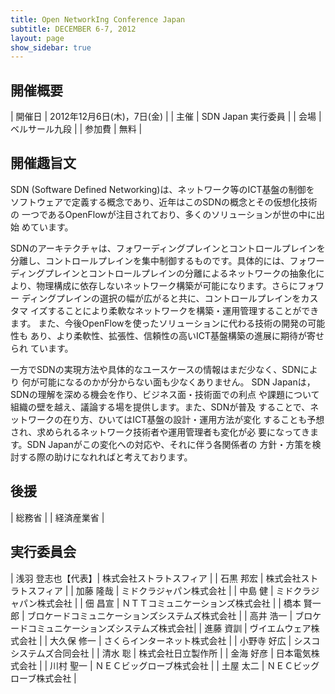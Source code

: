 ```yaml
---
title: Open NetworkIng Conference Japan
subtitle: DECEMBER 6-7, 2012
layout: page
show_sidebar: true
---
```

## 開催概要

| 開催日     | 2012年12月6日(木)，7日(金) |
| 主催     | SDN Japan 実行委員 |
| 会場     | ベルサール九段 |
| 参加費   | 無料 |


## 開催趣旨文

SDN (Software Defined Networking)は、ネットワーク等のICT基盤の制御を ソフトウェアで定義する概念であり、近年はこのSDNの概念とその仮想化技術の 一つであるOpenFlowが注目されており、多くのソリューションが世の中に出始 めています。

SDNのアーキテクチャは、フォワーディングプレインとコントロールプレインを 分離し、コントロールプレインを集中制御するものです。具体的には、フォワー ディングプレインとコントロールプレインの分離によるネットワークの抽象化に より、物理構成に依存しないネットワーク構築が可能になります。さらにフォワー ディングプレインの選択の幅が広がると共に、コントロールプレインをカスタマ イズすることにより柔軟なネットワークを構築・運用管理することができます。 また、今後OpenFlowを使ったソリューションに代わる技術の開発の可能性も あり、より柔軟性、拡張性、信頼性の高いICT基盤構築の進展に期待が寄せられ ています。

一方でSDNの実現方法や具体的なユースケースの情報はまだ少なく、SDNにより 何が可能になるのかが分からない面も少なくありません。 SDN Japanは，SDNの理解を深める機会を作り、ビジネス面・技術面での利点 や課題について組織の壁を越え、議論する場を提供します。また、SDNが普及 することで、ネットワークの在り方、ひいてはICT基盤の設計・運用方法が変化 することも予想され、求められるネットワーク技術者や運用管理者も変化が必 要になってきます。SDN Japanがこの変化への対応や、それに伴う各関係者の 方針・方策を検討する際の助けになれればと考えております。

## 後援

| 総務省 |
| 経済産業省 |

## 実行委員会

| 浅羽 登志也【代表】| 株式会社ストラトスフィア |
| 石黒 邦宏        | 株式会社ストラトスフィア |
| 加藤 隆哉         | ミドクラジャパン株式会社 |
| 中島 健          | ミドクラジャパン株式会社 |
| 佃 昌宣          | ＮＴＴコミュニケーションズ株式会社 |
| 橋本 賢一郎       | ブロケードコミュニケーションズシステムズ株式会社 | 
| 高井 浩一         | ブロケードコミュニケーションズシステムズ株式会社|
| 進藤 資訓         | ヴイエムウェア株式会社 |
| 大久保 修一        | さくらインターネット株式会社 |
| 小野寺 好広 | シスコシステムズ合同会社 |
| 清水 聡            | 株式会社日立製作所 |
| 金海 好彦          | 日本電気株式会社 |
| 川村 聖一          | ＮＥＣビッグローブ株式会社 |
| 土屋 太二          | ＮＥＣビッグローブ株式会社 |